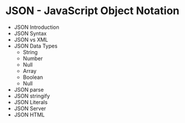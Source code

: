 # JSON - JavaScript Object Notation

- JSON Introduction
- JSON Syntax
- JSON vs XML
- JSON Data Types
    - String
    - Number
    - Null
    - Array
    - Boolean
    - Null
- JSON parse
- JSON stringify
- JSON Literals
- JSON Server
- JSON HTML
